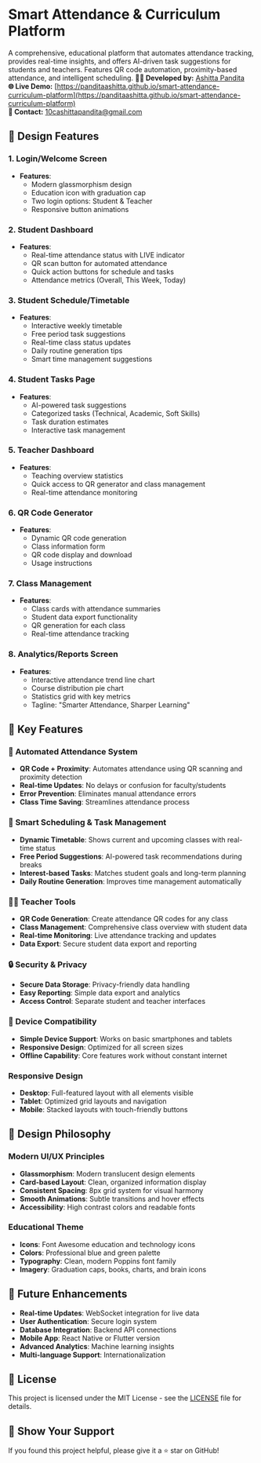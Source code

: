 # Smart Attendance & Curriculum Platform
A comprehensive, educational platform that automates attendance tracking, provides real-time insights, and offers AI-driven task suggestions for students and teachers. Features QR code automation, proximity-based attendance, and intelligent scheduling.
**👨‍💻 Developed by:** [Ashitta Pandita](https://github.com/panditaashitta)  
**🌐 Live Demo:** [https://panditaashitta.github.io/smart-attendance-curriculum-platform](https://panditaashitta.github.io/smart-attendance-curriculum-platform)  
**📧 Contact:** [10cashittapandita@gmail.com](mailto:10cashittapandita@gmail.com)
## 🎨 Design Features
### 1. Login/Welcome Screen
- **Features**:
  - Modern glassmorphism design
  - Education icon with graduation cap
  - Two login options: Student & Teacher
  - Responsive button animations
### 2. Student Dashboard
- **Features**:
  - Real-time attendance status with LIVE indicator
  - QR scan button for automated attendance
  - Quick action buttons for schedule and tasks
  - Attendance metrics (Overall, This Week, Today)
### 3. Student Schedule/Timetable
- **Features**:
  - Interactive weekly timetable
  - Free period task suggestions
  - Real-time class status updates
  - Daily routine generation tips
  - Smart time management suggestions
### 4. Student Tasks Page
- **Features**:
  - AI-powered task suggestions
  - Categorized tasks (Technical, Academic, Soft Skills)
  - Task duration estimates
  - Interactive task management
### 5. Teacher Dashboard
- **Features**:
  - Teaching overview statistics
  - Quick access to QR generator and class management
  - Real-time attendance monitoring
### 6. QR Code Generator
- **Features**:
  - Dynamic QR code generation
  - Class information form
  - QR code display and download
  - Usage instructions
### 7. Class Management
- **Features**:
  - Class cards with attendance summaries
  - Student data export functionality
  - QR generation for each class
  - Real-time attendance tracking
### 8. Analytics/Reports Screen
- **Features**:
  - Interactive attendance trend line chart
  - Course distribution pie chart
  - Statistics grid with key metrics
  - Tagline: "Smarter Attendance, Sharper Learning"
  
## 🎯 Key Features
### 🤖 Automated Attendance System
- **QR Code + Proximity**: Automates attendance using QR scanning and proximity detection
- **Real-time Updates**: No delays or confusion for faculty/students
- **Error Prevention**: Eliminates manual attendance errors
- **Class Time Saving**: Streamlines attendance process
### 📅 Smart Scheduling & Task Management
- **Dynamic Timetable**: Shows current and upcoming classes with real-time status
- **Free Period Suggestions**: AI-powered task recommendations during breaks
- **Interest-based Tasks**: Matches student goals and long-term planning
- **Daily Routine Generation**: Improves time management automatically
### 👨‍🏫 Teacher Tools
- **QR Code Generation**: Create attendance QR codes for any class
- **Class Management**: Comprehensive class overview with student data
- **Real-time Monitoring**: Live attendance tracking and updates
- **Data Export**: Secure student data export and reporting
### 🔒 Security & Privacy
- **Secure Data Storage**: Privacy-friendly data handling
- **Easy Reporting**: Simple data export and analytics
- **Access Control**: Separate student and teacher interfaces
### 📱 Device Compatibility
- **Simple Device Support**: Works on basic smartphones and tablets
- **Responsive Design**: Optimized for all screen sizes
- **Offline Capability**: Core features work without constant internet
### Responsive Design
- **Desktop**: Full-featured layout with all elements visible
- **Tablet**: Optimized grid layouts and navigation
- **Mobile**: Stacked layouts with touch-friendly buttons
## 🎨 Design Philosophy
### Modern UI/UX Principles
- **Glassmorphism**: Modern translucent design elements
- **Card-based Layout**: Clean, organized information display
- **Consistent Spacing**: 8px grid system for visual harmony
- **Smooth Animations**: Subtle transitions and hover effects
- **Accessibility**: High contrast colors and readable fonts
### Educational Theme
- **Icons**: Font Awesome education and technology icons
- **Colors**: Professional blue and green palette
- **Typography**: Clean, modern Poppins font family
- **Imagery**: Graduation caps, books, charts, and brain icons
## 🌟 Future Enhancements
- **Real-time Updates**: WebSocket integration for live data
- **User Authentication**: Secure login system
- **Database Integration**: Backend API connections
- **Mobile App**: React Native or Flutter version
- **Advanced Analytics**: Machine learning insights
- **Multi-language Support**: Internationalization
## 📄 License
This project is licensed under the MIT License - see the [LICENSE](LICENSE) file for details.
## 🌟 Show Your Support
If you found this project helpful, please give it a ⭐ star on GitHub!

